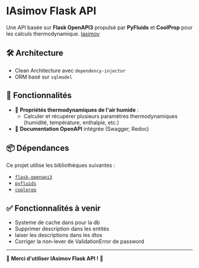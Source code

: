 # IAsimov Flask API

Une API basée sur **Flask OpenAPI3** propulsé par **PyFluids** et **CoolProp** pour les calculs thermodynamique.
[Iasimov](https://iasimov.pythonanywhere.com/openapi/)

## 🛠 Architecture
  - Clean Architecture avec `dependency-injector`
  - ORM basé sur `sqlmodel`

## 🚀 Fonctionnalités
- 💨 **Propriétés thermodynamiques de l'air humide** :
  - Calculer et récupérer plusieurs paramètres thermodynamiques (humidité, température, enthalpie, etc.)
- 📄 **Documentation OpenAPI** intégrée (Swagger, Redoc)

## 📦 Dépendances
Ce projet utilise les bibliothèques suivantes :
- [`flask-openapi3`](https://luolingchun.github.io/flask-openapi3/v4.x/)
- [`pyfluids`](https://github.com/portyanikhin/PyFluids)
- [`coolprop`](http\://coolprop.org/)

## ✅ Fonctionnalités à venir
- Systeme de cache dans pour la db
- Supprimer description dans les entités
- laiser les descriptions dans les dtos
- Corriger la non-lever de ValidationError de password
---
🎉 **Merci d'utiliser IAsimov Flask API !** 🚀
